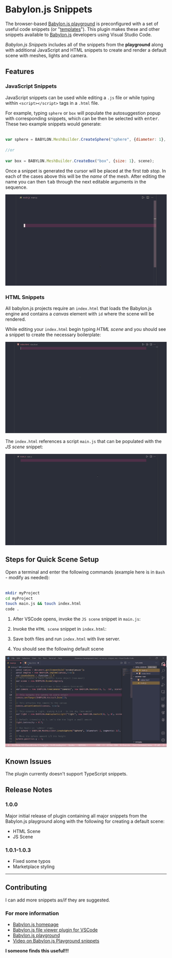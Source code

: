 # Babylon.js Snippets

The browser-based [Babylon.js playground](https://playground.babylonjs.com/) is preconfigured with a set of useful code snippets (or "[templates](https://doc.babylonjs.com/toolsAndResources/tools/playground/pgTemplates)"). This plugin makes these and other snippets available to [Babylon.js](https://www.babylonjs.com/) developers using Visual Studio Code.

*Babylon.js Snippets* includes all of the snippets from the **playground** along with additional JavaScript and HTML snippets to create and render a default scene with meshes, lights and camera.

## Features

### JavaScript Snippets

JavaScript snippets can be used while editing a `.js` file or while typing within `<script></script>` tags in a `.html` file.

For example, typing `sphere` or `box` will populate the autosuggestion popup with corresponding snippets, which can be then be selected with <kbd>enter</kbd>. These two example snippets would generate:

```js

var sphere = BABYLON.MeshBuilder.CreateSphere("sphere", {diameter: 1}, scene);

//or

var box = BABYLON.MeshBuilder.CreateBox("box", {size: 1}, scene);

```

Once a snippet is generated the cursor will be placed at the first *tab stop*. In each of the cases above this will be the *name* of the mesh. After editing the name you can then <kbd>tab</kbd> through the next editable arguments in the sequence.

![Some basic example snippets](images/snippets.gif)

### HTML Snippets

All babylon.js projects require an `index.html` that loads the Babylon.js engine and contains a *canvas* element with `id` where the scene will be rendered.

While editing your `index.html` begin typing *HTML scene* and you should see a snippet to create the necessary boilerplate:

![Generating HTML](images/html_snip.gif)

The `index.html` references a script `main.js` that can be populated with the *JS scene* snippet:

![Generating JavaScript](images/js_snip.gif)

## Steps for Quick Scene Setup

Open a terminal and enter the following commands (example here is in `Bash` - modify as needed):

```bash

mkdir myProject
cd myProject
touch main.js && touch index.html
code .

```

1. After VSCode opens, invoke the `JS scene` snippet in `main.js`:

2. Invoke the `HTML scene` snippet in `index.html`:

3. Save both files and run `index.html` with live server.

4. You should see the following default scene

![Running default scene in browser](images/serve.gif)

## Known Issues

The plugin currently doesn't support TypeScript snippets.

## Release Notes

### 1.0.0

Major initial release of plugin containing all major snippets from the Babylon.js playground along with the following for creating a default scene:

- HTML Scene
- JS Scene

### 1.0.1-1.0.3

- Fixed some typos
- Marketplace styling

-----------------------------------------------------------------------------------------------------------

## Contributing

I can add more snippets as/if they are suggested.

### For more information

- [Babylon.js homepage](https://www.babylonjs.com/)
- [Babylon.js file viewer plugin for VSCode](https://marketplace.visualstudio.com/items?itemName=julianchen.babylon-js-viewer)
- [Babylon.js playground](https://playground.babylonjs.com/)
- [Video on Babylon.js Playground snippets](https://youtu.be/SRvCe6N7mdE)

**I someone finds this useful!!!**